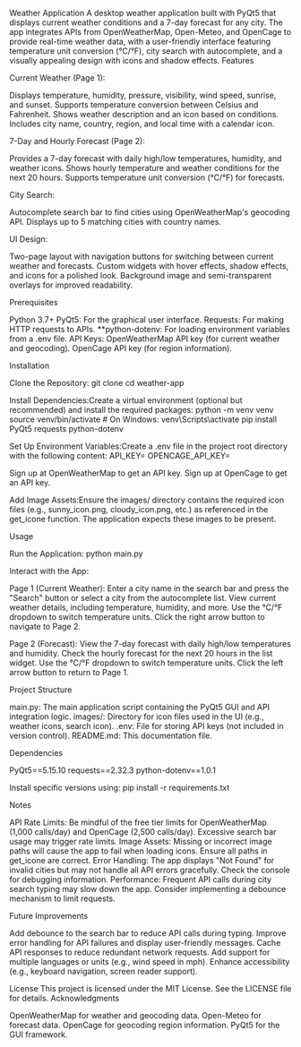 Weather Application
A desktop weather application built with PyQt5 that displays current weather conditions and a 7-day forecast for any city. The app integrates APIs from OpenWeatherMap, Open-Meteo, and OpenCage to provide real-time weather data, with a user-friendly interface featuring temperature unit conversion (°C/°F), city search with autocomplete, and a visually appealing design with icons and shadow effects.
Features

Current Weather (Page 1):

Displays temperature, humidity, pressure, visibility, wind speed, sunrise, and sunset.
Supports temperature conversion between Celsius and Fahrenheit.
Shows weather description and an icon based on conditions.
Includes city name, country, region, and local time with a calendar icon.


7-Day and Hourly Forecast (Page 2):

Provides a 7-day forecast with daily high/low temperatures, humidity, and weather icons.
Shows hourly temperature and weather conditions for the next 20 hours.
Supports temperature unit conversion (°C/°F) for forecasts.


City Search:

Autocomplete search bar to find cities using OpenWeatherMap's geocoding API.
Displays up to 5 matching cities with country names.


UI Design:

Two-page layout with navigation buttons for switching between current weather and forecasts.
Custom widgets with hover effects, shadow effects, and icons for a polished look.
Background image and semi-transparent overlays for improved readability.



Prerequisites

Python 3.7+
PyQt5: For the graphical user interface.
Requests: For making HTTP requests to APIs.
**python-dotenv: For loading environment variables from a .env file.
API Keys:
OpenWeatherMap API key (for current weather and geocoding).
OpenCage API key (for region information).



Installation

Clone the Repository:
git clone <repository-url>
cd weather-app


Install Dependencies:Create a virtual environment (optional but recommended) and install the required packages:
python -m venv venv
source venv/bin/activate  # On Windows: venv\Scripts\activate
pip install PyQt5 requests python-dotenv


Set Up Environment Variables:Create a .env file in the project root directory with the following content:
API_KEY=<your-openweathermap-api-key>
OPENCAGE_API_KEY=<your-opencage-api-key>


Sign up at OpenWeatherMap to get an API key.
Sign up at OpenCage to get an API key.


Add Image Assets:Ensure the images/ directory contains the required icon files (e.g., sunny_icon.png, cloudy_icon.png, etc.) as referenced in the get_icone function. The application expects these images to be present.


Usage

Run the Application:
python main.py


Interact with the App:

Page 1 (Current Weather):
Enter a city name in the search bar and press the "Search" button or select a city from the autocomplete list.
View current weather details, including temperature, humidity, and more.
Use the °C/°F dropdown to switch temperature units.
Click the right arrow button to navigate to Page 2.


Page 2 (Forecast):
View the 7-day forecast with daily high/low temperatures and humidity.
Check the hourly forecast for the next 20 hours in the list widget.
Use the °C/°F dropdown to switch temperature units.
Click the left arrow button to return to Page 1.





Project Structure

main.py: The main application script containing the PyQt5 GUI and API integration logic.
images/: Directory for icon files used in the UI (e.g., weather icons, search icon).
.env: File for storing API keys (not included in version control).
README.md: This documentation file.

Dependencies

PyQt5==5.15.10
requests==2.32.3
python-dotenv==1.0.1

Install specific versions using:
pip install -r requirements.txt

Notes

API Rate Limits: Be mindful of the free tier limits for OpenWeatherMap (1,000 calls/day) and OpenCage (2,500 calls/day). Excessive search bar usage may trigger rate limits.
Image Assets: Missing or incorrect image paths will cause the app to fail when loading icons. Ensure all paths in get_icone are correct.
Error Handling: The app displays "Not Found" for invalid cities but may not handle all API errors gracefully. Check the console for debugging information.
Performance: Frequent API calls during city search typing may slow down the app. Consider implementing a debounce mechanism to limit requests.

Future Improvements

Add debounce to the search bar to reduce API calls during typing.
Improve error handling for API failures and display user-friendly messages.
Cache API responses to reduce redundant network requests.
Add support for multiple languages or units (e.g., wind speed in mph).
Enhance accessibility (e.g., keyboard navigation, screen reader support).

License
This project is licensed under the MIT License. See the LICENSE file for details.
Acknowledgments

OpenWeatherMap for weather and geocoding data.
Open-Meteo for forecast data.
OpenCage for geocoding region information.
PyQt5 for the GUI framework.

